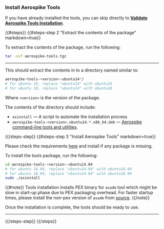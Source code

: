 <a name="install"></a>
### Install Aerospike Tools
If you have already installed the tools, you can skip directly to **[Validate Aerospike Tools Installation](#validate)**.

{{#steps}}
{{#steps-step 2 "Extract the contents of the package" markdown=true}}

To extract the contents of the package, run the following:

```bash
tar -xvf aerospike-tools.tgz
```

---

This should extract the contents in to a directory named similar to:

```bash
aerospike-tools-<version>-ubuntu14*/
# for ubuntu 16, replace "ubuntu14" with ubuntu16
# for ubuntu 18, replace "ubuntu14" with ubuntu18
```

Where `<version>` is the version of the package.

The contents of the directory should include:

- `asinstall` — A script to automate the installation process
- `aerospike-tools-<version>.ubuntu14.*.x86_64.deb` — [Aerospike command-line tools and utilities](/docs/tools).

{{/steps-step}}
{{#steps-step 3 "Install Aerospike Tools" markdown=true}}

Please check the requirements [here](/docs/operations/install/tools/requirements) and install if any package is missing.

To install the tools package, run the following:

```bash
cd aerospike-tools-<version>-ubuntu14.04
# for ubuntu 16.04, replace "ubuntu14.04" with ubuntu16.04
# for ubuntu 18.04, replace "ubuntu14.04" with ubuntu18.04
sudo ./asinstall
```

{{#note}} Tools installation installs PEX binary for `asadm` tool which might be slow in start-up phase due to PEX packaging overhead. For faster startup times, please install the non-pex version of `asadm` from [source](https://github.com/aerospike/aerospike-admin). {{/note}}

Once the installation is complete, the tools should be ready to use.

---

{{/steps-step}}
{{/steps}}


